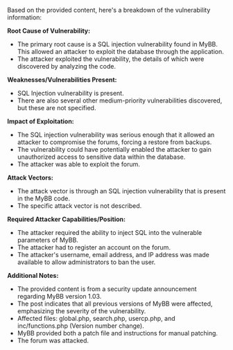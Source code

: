 Based on the provided content, here's a breakdown of the vulnerability information:

**Root Cause of Vulnerability:**
*   The primary root cause is a SQL injection vulnerability found in MyBB. This allowed an attacker to exploit the database through the application.
*   The attacker exploited the vulnerability, the details of which were discovered by analyzing the code.
    
**Weaknesses/Vulnerabilities Present:**
*   SQL Injection vulnerability is present.
*   There are also several other medium-priority vulnerabilities discovered, but these are not specified.

**Impact of Exploitation:**
*   The SQL injection vulnerability was serious enough that it allowed an attacker to compromise the forums, forcing a restore from backups.
*   The vulnerability could have potentially enabled the attacker to gain unauthorized access to sensitive data within the database.
*   The attacker was able to exploit the forum.

**Attack Vectors:**
*   The attack vector is through an SQL injection vulnerability that is present in the MyBB code.
*   The specific attack vector is not described.
    
**Required Attacker Capabilities/Position:**
*   The attacker required the ability to inject SQL into the vulnerable parameters of MyBB.
*   The attacker had to register an account on the forum.
*   The attacker's username, email address, and IP address was made available to allow administrators to ban the user.

**Additional Notes:**
*   The provided content is from a security update announcement regarding MyBB version 1.03.
*   The post indicates that all previous versions of MyBB were affected, emphasizing the severity of the vulnerability.
*   Affected files: global.php, search.php, usercp.php, and inc/functions.php (Version number change).
*   MyBB provided both a patch file and instructions for manual patching.
*   The forum was attacked.